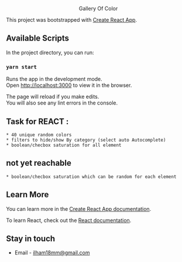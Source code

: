 <p align="center">Gallery Of Color</p>

This project was bootstrapped with [Create React App](https://github.com/facebook/create-react-app).

## Available Scripts

In the project directory, you can run:

### `yarn start`

Runs the app in the development mode.<br />
Open [http://localhost:3000](http://localhost:3000) to view it in the browser.

The page will reload if you make edits.<br />
You will also see any lint errors in the console.

## Task for REACT :
    * 40 unique random colors
    * filters to hide/show By category (select auto Autocomplete)
    * boolean/checbox saturation for all element


## not yet reachable
    * boolean/checbox saturation which can be random for each element

## Learn More

You can learn more in the [Create React App documentation](https://facebook.github.io/create-react-app/docs/getting-started).

To learn React, check out the [React documentation](https://reactjs.org/).

## Stay in touch

- Email - ilham18mm@gmail.com
